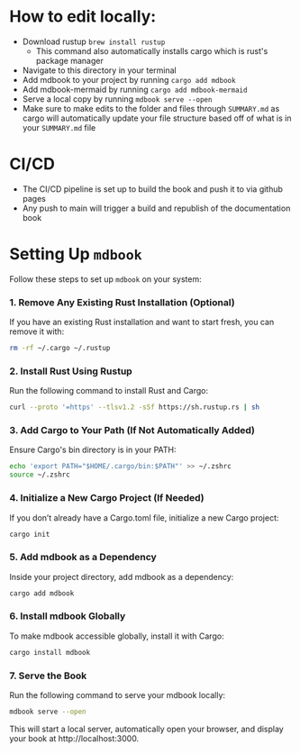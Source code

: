 # How to edit locally:
- Download rustup `brew install rustup`
  - This command also automatically installs cargo which is rust's package manager
- Navigate to this directory in your terminal
- Add mdbook to your project by running `cargo add mdbook`
- Add mdbook-mermaid by running `cargo add mdbook-mermaid`
- Serve a local copy by running `mdbook serve --open`
- Make sure to make edits to the folder and files through `SUMMARY.md` as cargo will automatically update your file structure based off of what is in your `SUMMARY.md` file

# CI/CD
- The CI/CD pipeline is set up to build the book and push it to via github pages
- Any push to main will trigger a build and republish of the documentation book


# Setting Up `mdbook`

Follow these steps to set up `mdbook` on your system:

### 1. Remove Any Existing Rust Installation (Optional)

If you have an existing Rust installation and want to start fresh, you can remove it with:
```bash
rm -rf ~/.cargo ~/.rustup
```
### 2. Install Rust Using Rustup
Run the following command to install Rust and Cargo:

```bash
curl --proto '=https' --tlsv1.2 -sSf https://sh.rustup.rs | sh
```
### 3. Add Cargo to Your Path (If Not Automatically Added)
Ensure Cargo's bin directory is in your PATH:

```bash
echo 'export PATH="$HOME/.cargo/bin:$PATH"' >> ~/.zshrc
source ~/.zshrc
```
### 4. Initialize a New Cargo Project (If Needed)
If you don’t already have a Cargo.toml file, initialize a new Cargo project:

```bash
cargo init
```
### 5. Add mdbook as a Dependency
Inside your project directory, add mdbook as a dependency:

```bash
cargo add mdbook
```
### 6. Install mdbook Globally
To make mdbook accessible globally, install it with Cargo:

```bash
cargo install mdbook
```
### 7. Serve the Book
Run the following command to serve your mdbook locally:

```bash
mdbook serve --open
```
This will start a local server, automatically open your browser, and display your book at http://localhost:3000.
